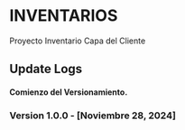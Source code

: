 # INVENTARIOS
Proyecto Inventario
Capa del Cliente

## Update Logs

#### Comienzo del Versionamiento.

### Version 1.0.0 - [Noviembre 28, 2024]
